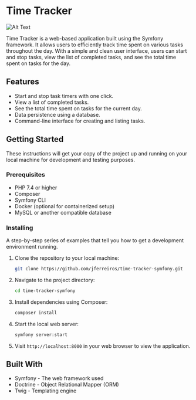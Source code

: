 # Time Tracker

![Alt Text](https://media.giphy.com/media/v1.Y2lkPTc5MGI3NjExMTJrOHhldDRwcHFnaHliNTZvNmFzcWdod21sdGpueGZ4cnZidnlnYSZlcD12MV9pbnRlcm5hbF9naWZfYnlfaWQmY3Q9Zw/1wl6s091HHHpDq5Y6n/giphy.gif)


Time Tracker is a web-based application built using the Symfony framework. It allows users to efficiently track time spent on various tasks throughout the day. With a simple and clean user interface, users can start and stop tasks, view the list of completed tasks, and see the total time spent on tasks for the day.

## Features

- Start and stop task timers with one click.
- View a list of completed tasks.
- See the total time spent on tasks for the current day.
- Data persistence using a database.
- Command-line interface for creating and listing tasks.

## Getting Started

These instructions will get your copy of the project up and running on your local machine for development and testing purposes.

### Prerequisites

- PHP 7.4 or higher
- Composer
- Symfony CLI
- Docker (optional for containerized setup)
- MySQL or another compatible database

### Installing

A step-by-step series of examples that tell you how to get a development environment running.

1. Clone the repository to your local machine:
    ```sh
    git clone https://github.com/jferreiros/time-tracker-symfony.git
    ```

2. Navigate to the project directory:
    ```sh
    cd time-tracker-symfony
    ```

3. Install dependencies using Composer:
    ```sh
    composer install
    ```

4. Start the local web server:
    ```sh
    symfony server:start
    ```

5. Visit `http://localhost:8000` in your web browser to view the application.


## Built With
- Symfony - The web framework used
- Doctrine - Object Relational Mapper (ORM)
- Twig - Templating engine

